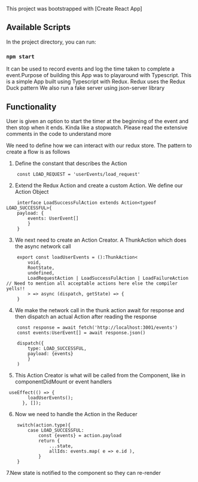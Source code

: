 This project was bootstrapped with [Create React App]

## Available Scripts

In the project directory, you can run:

### `npm start`

It can be used to record events and log the time taken to complete a event.Purpose of building this App was to playaround with Typescript.
This is a simple App built using Typescript with Redux. 
Redux uses the Redux Duck pattern
We also run a fake server using json-server library

## Functionality
User is given an option to start the timer at the beginning of the event and then stop when it ends. Kinda like a stopwatch. Please read the extensive comments in the code to understand more


We need to define how we can interact with our redux store. The pattern to create a flow is as follows
1. Define the constant that describes the Action 
```
    const LOAD_REQUEST = 'userEvents/load_request'
```
2. Extend the Redux Action and create a custom Action. We define our Action Object
```
    interface LoadSuccessFulAction extends Action<typeof LOAD_SUCCESSFUL>{
    payload: {
        events: UserEvent[]
        }
    }
```
3. We next need to create an Action Creator. A ThunkAction which does the async network call
```
    export const loadUserEvents = ():ThunkAction<
        void,
        RootState,
        undefined,
        LoadRequestAction | LoadSuccessFulAction | LoadFailureAction // Need to mention all acceptable actions here else the compiler yells!!
        > => async (dispatch, getState) => {
    }
```  
4. We make the network call in the thunk action await for response and then dispatch an actual Action after reading the response
```
    const response = await fetch('http://localhost:3001/events')
    const events:UserEvent[] = await response.json()

    dispatch({
        type: LOAD_SUCCESSFUL,
        payload: {events}
        }
    )
```  
5. This Action Creator is what will be called from the Component, like in componentDidMount or event handlers
```
 useEffect(() => {
        loadUserEvents();
      }, []);
```
6. Now we need to handle the Action in the Reducer
```
    switch(action.type){
        case LOAD_SUCCESSFUL: 
            const {events} = action.payload
            return {
                ...state,
                allIds: events.map( e => e.id ),
            }
    }
```
7.New state is notified to the component so they can re-render
